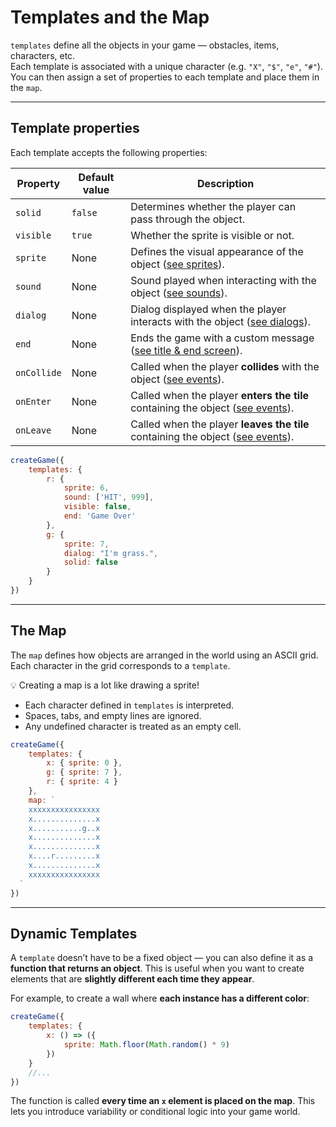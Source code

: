 <script>
import Aside from '../../../lib/ui/Doc/Aside.svelte'
import Emoji from '../../../lib/ui/Doc/Emoji.svelte'
</script>

# <Emoji src="🌍" /> Templates and the Map

`templates` define all the objects in your game — obstacles, items, characters, etc.  
Each template is associated with a unique character (e.g. `"X"`, `"$"`, `"e"`, `"#"`).  
You can then assign a set of properties to each template and place them in the `map`.

---

## <Emoji src="⚙️" /> Template properties

Each template accepts the following properties:

| Property    | Default value | Description                                                                                                         |
| ----------- | ------------- | ------------------------------------------------------------------------------------------------------------------- |
| `solid`     | `false`       | Determines whether the player can pass through the object.                                                          |
| `visible`   | `true`        | Whether the sprite is visible or not.                                                                               |
| `sprite`    | None          | Defines the visual appearance of the object ([see sprites](/doc/world-building/sprites)).                           |
| `sound`     | None          | Sound played when interacting with the object ([see sounds](/doc/world-building/sounds)).                           |
| `dialog`    | None          | Dialog displayed when the player interacts with the object ([see dialogs](/doc/world-building/dialogues)).          |
| `end`       | None          | Ends the game with a custom message ([see title & end screen](/doc/world-building/title-and-end)).                  |
| `onCollide` | None          | Called when the player **collides** with the object ([see events](/doc/interaction-and-logic/events)).              |
| `onEnter`   | None          | Called when the player **enters the tile** containing the object ([see events](/doc/interaction-and-logic/events)). |
| `onLeave`   | None          | Called when the player **leaves the tile** containing the object ([see events](/doc/interaction-and-logic/events)). |

```js
createGame({
	templates: {
		r: {
			sprite: 6,
			sound: ['HIT', 999],
			visible: false,
			end: 'Game Over'
		},
		g: {
			sprite: 7,
			dialog: "I'm grass.",
			solid: false
		}
	}
})
```

---

## <Emoji src="🗺️" /> The Map

The `map` defines how objects are arranged in the world using an ASCII grid.
Each character in the grid corresponds to a `template`.

💡 Creating a map is a lot like drawing a sprite!

- Each character defined in `templates` is interpreted.
- Spaces, tabs, and empty lines are ignored.
- Any undefined character is treated as an empty cell.

```js
createGame({
	templates: {
		x: { sprite: 0 },
		g: { sprite: 7 },
		r: { sprite: 4 }
	},
	map: `
    xxxxxxxxxxxxxxxx
    x..............x
    x...........g..x
    x..............x
    x..............x
    x....r.........x
    x..............x
    xxxxxxxxxxxxxxxx
  `
})
```

---

## <Emoji src="☄️" /> Dynamic Templates

A `template` doesn’t have to be a fixed object —
you can also define it as a **function that returns an object**.
This is useful when you want to create elements that are **slightly different each time they appear**.

For example, to create a wall where **each instance has a different color**:

```js
createGame({
	templates: {
		x: () => ({
			sprite: Math.floor(Math.random() * 9)
		})
	}
	//...
})
```

The function is called **every time an `x` element is placed on the map**.
This lets you introduce variability or conditional logic into your game world.
